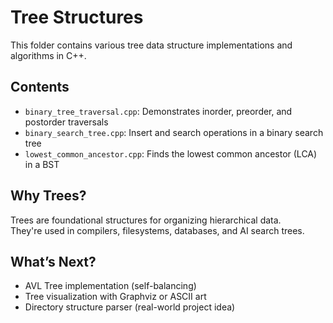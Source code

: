 # Tree Structures

This folder contains various tree data structure implementations and algorithms in C++.

## Contents

- `binary_tree_traversal.cpp`: Demonstrates inorder, preorder, and postorder traversals
- `binary_search_tree.cpp`: Insert and search operations in a binary search tree
- `lowest_common_ancestor.cpp`: Finds the lowest common ancestor (LCA) in a BST

## Why Trees?

Trees are foundational structures for organizing hierarchical data.  
They're used in compilers, filesystems, databases, and AI search trees.

## What’s Next?

- AVL Tree implementation (self-balancing)
- Tree visualization with Graphviz or ASCII art
- Directory structure parser (real-world project idea)
